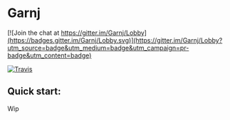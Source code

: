 # Garnj

[![Join the chat at https://gitter.im/Garnj/Lobby](https://badges.gitter.im/Garnj/Lobby.svg)](https://gitter.im/Garnj/Lobby?utm_source=badge&utm_medium=badge&utm_campaign=pr-badge&utm_content=badge)

[![Travis](https://img.shields.io/travis/cruznick/Garnj.svg?style=for-the-badge)](https://travis-ci.org/cruznick/Garnj)


## Quick start:

Wip
